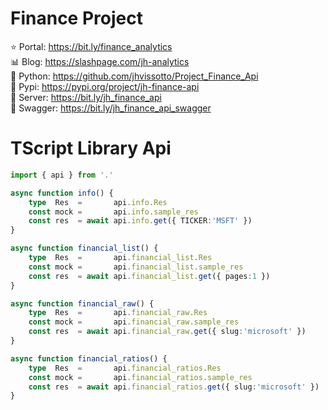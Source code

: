 # Finance Project

⭐ Portal:   https://bit.ly/finance_analytics  
📊 Blog:     https://slashpage.com/jh-analytics  
🐍 Python:   https://github.com/jhvissotto/Project_Finance_Api  
🐍 Pypi:     https://pypi.org/project/jh-finance-api  
🔌 Server:   https://bit.ly/jh_finance_api  
🔌 Swagger:  https://bit.ly/jh_finance_api_swagger  


# TScript Library Api 


```Typescript
import { api } from '.'
```


```Typescript
async function info() {
    type  Res  =       api.info.Res
    const mock =       api.info.sample_res 
    const res  = await api.info.get({ TICKER:'MSFT' })
}
```


```Typescript
async function financial_list() {
    type  Res  =       api.financial_list.Res
    const mock =       api.financial_list.sample_res
    const res  = await api.financial_list.get({ pages:1 })
}
```


```Typescript
async function financial_raw() {
    type  Res  =       api.financial_raw.Res
    const mock =       api.financial_raw.sample_res
    const res  = await api.financial_raw.get({ slug:'microsoft' })
}
```


```Typescript
async function financial_ratios() {
    type  Res  =       api.financial_ratios.Res
    const mock =       api.financial_ratios.sample_res
    const res  = await api.financial_ratios.get({ slug:'microsoft' })
}
```